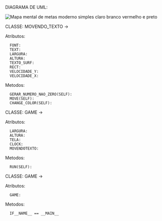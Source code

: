DIAGRAMA DE UML:

![Mapa mental de metas moderno simples claro branco vermelho e preto](https://github.com/gasparzds/CG/assets/61299557/b2e8e556-cc85-4316-bf1f-39a374ca5a38)


CLASSE: MOVENDO_TEXTO -> 
  
  
  Atributos:

  
      FONT:
      TEXT: 
      LARGURA: 
      ALTURA: 
      TEXTO_SURF: 
      RECT: 
      VELOCIDADE_Y:
      VELOCIDADE_X: 
  
  
  Metodos:

  
      GERAR_NUMERO_NAO_ZERO(SELF):
      MOVE(SELF): 
      CHANGE_COLOR(SELF):

CLASSE: GAME -> 


  Atributos:

  
      LARGURA:
      ALTURA:
      TELA:
      CLOCK:
      MOVENDOTEXTO:
  Metodos: 

  
      RUN(SELF):



  CLASSE: GAME -> 
  
  Atributos:

  
      GAME:
  Metodos: 

  
      IF__NAME__ == __MAIN__


      


  
